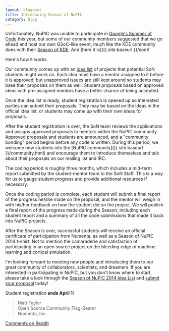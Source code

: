 ```yaml
---
layout: blogpost
title: Introducing Season of NuPIC
category: blog
---
```


Unfortunately, NuPIC was unable to participate in [Google's Summer of Code](https://www.google-melange.com/gsoc/homepage/google/gsoc2014) this year, but some of our community members suggested that we go ahead and host our own GSoC-like event, much like the KDE community does with their [Season of KDE](https://season.kde.org/). And [here it is]({{ site.baseurl }}/son)!

<!--

[![Season of NuPIC 2014 logo]({{ site.baseurl }}/images/son/son2014-logo.png)]({{ site.baseurl }}/son)

-->

Here's how it works. 

Our community comes up with an [idea list](https://github.com/numenta/nupic/wiki/Season-of-NuPIC-2014-Idea-List) of projects that potential SoN students might work on. Each idea must have a mentor assigned to it before it is approved, but unapproved issues are still kept around so students may base their proposals on them as well. Student proposals based on approved ideas with pre-assigned mentors have a better chance of being accepted.

Once the idea list is ready, student registration is opened up so interested parties can submit their proposals. They may be based on the ideas in the official idea list, or students may come up with their own ideas for proposals.

After the student registration is over, the SoN team reviews the applications and assigns approved proposals to mentors within the NuPIC community. Approved proposals and students are announced, and a "community bonding" period begins before any code is written. During this period, we welcome new students into the [NuPIC community]({{ site.baseurl }}/community.html) and encourage them to introduce themselves and talk about their proposals on our mailing list and IRC. 

The coding period is roughly three months, which includes a mid-term report submitted by the student-mentor team to the SoN Staff. This is a way for us to gauge student progress and provide additional resources if necessary. 

Once the coding period is complete, each student will submit a final report of the progress he/she made on the proposal, and the mentor will weigh in with his/her feedback on how the student did on the project. We will publish a final report of the progress made during the Season, including each student report and a summary of all the code submissions that made it back into NuPIC projects.

After the Season is over, successful students will receive an official certificate of participation from Numenta, as well as a Season of NuPIC 2014 t-shirt. Not to mention the camaraderie and satisfaction of participating in an open source project on the bleeding edge of machine learning and cortical simulation.

I'm looking forward to meeting new people and introducing them to our great community of collaborators, scientists, and dreamers. If you are interested in participating in NuPIC, but you don't know where to start, please take a look through the [Season of NuPIC 2014 Idea List](https://github.com/numenta/nupic/wiki/Season-of-NuPIC-2014-Idea-List) and [submit your proposal](http://numenta.org/son/2014/register.html) today!

Student registration **ends April 1**!

> Matt Taylor <br/>
> Open Source Community Flag-Bearer <br/>
> Numenta, Inc.

[Comments on Reddit](http://www.reddit.com/r/MachineLearning/comments/209gpg/introducing_season_of_nupic/)